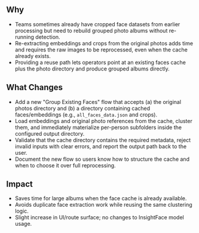 ## Why
- Teams sometimes already have cropped face datasets from earlier processing but need to rebuild grouped photo albums without re-running detection.
- Re-extracting embeddings and crops from the original photos adds time and requires the raw images to be reprocessed, even when the cache already exists.
- Providing a reuse path lets operators point at an existing faces cache plus the photo directory and produce grouped albums directly.

## What Changes
- Add a new "Group Existing Faces" flow that accepts (a) the original photos directory and (b) a directory containing cached faces/embeddings (e.g., `all_faces_data.json` and crops).
- Load embeddings and original photo references from the cache, cluster them, and immediately materialize per-person subfolders inside the configured output directory.
- Validate that the cache directory contains the required metadata, reject invalid inputs with clear errors, and report the output path back to the user.
- Document the new flow so users know how to structure the cache and when to choose it over full reprocessing.

## Impact
- Saves time for large albums when the face cache is already available.
- Avoids duplicate face extraction work while reusing the same clustering logic.
- Slight increase in UI/route surface; no changes to InsightFace model usage.
